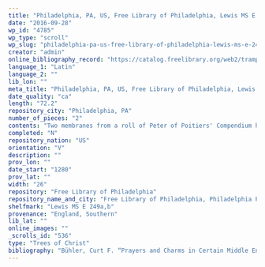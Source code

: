 ```yaml
---
title: "Philadelphia, PA, US, Free Library of Philadelphia, Lewis MS E 249a,b"
date: "2016-09-28"
wp_id: "4785"
wp_type: "scroll"
wp_slug: "philadelphia-pa-us-free-library-of-philadelphia-lewis-ms-e-249ab"
creator: "admin"
online_bibliography_record: "https://catalog.freelibrary.org/web2/tramp2.exe/form/A0ljgit7.004"
language_1: "Latin"
language_2: ""
lib_lon: ""
meta_title: "Philadelphia, PA, US, Free Library of Philadelphia, Lewis MS E 249a,b"
date_quality: "ca"
length: "72.2"
repository_city: "Philadelphia, PA"
number_of_pieces: "2"
contents: "Two membranes from a roll of Peter of Poitiers' Compendium historiae in genealogia Christi. Lewis E 249a displays the final segment from a longer biblical history tracing Christ's descent from Adam, with miniatures of Christ's birth, crucifixion, and resurrection. Lewis E 249b illustrates the devotional image of the Wheel of Sevens, including personification of the vices, with text explaining the diagram below. Two membranes appeared in the catalogue of Berlin dealer Paul Graupe in 1928, lot 7, pl. 5; one of the miniatures from these membranes is now at the Cleveland Museum of Art, 1954.388. Two additional membranes are in the collection of Dr. Elie Borowski, Toronto, and another belongs to the Huis Bergh Collection 's-Heerenberg, Netherlands, cat. 214. fr. 23."
completed: "N"
repository_nation: "US"
orientation: "V"
description: ""
prov_lon: ""
date_start: "1280"
prov_lat: ""
width: "26"
repository: "Free Library of Philadelphia"
repository_name_and_city: "Free Library of Philadelphia, Philadelphia PA US"
shelfmark: "Lewis MS E 249a,b"
provenance: "England, Southern"
lib_lat: ""
online_images: ""
_scrolls_id: "536"
type: "Trees of Christ"
bibliography: "Bühler, Curt F. “Prayers and Charms in Certain Middle English Scrolls.” Speculum 39, no. 2 (1964): 270–78."
---
```



